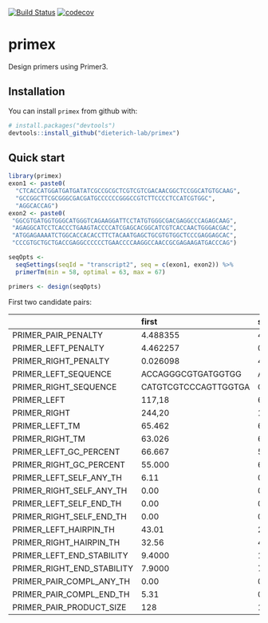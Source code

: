 
<!-- README.md is generated from README.Rmd. Please edit that file -->
[![Build Status](https://travis-ci.org/dieterich-lab/primex.svg?branch=dev)](https://travis-ci.org/dieterich-lab/primex.svg?branch=dev) [![codecov](https://codecov.io/gh/dieterich-lab/primex/branch/dev/graph/badge.svg)](https://codecov.io/gh/dieterich-lab/primex/)

primex
======

Design primers using Primer3.

Installation
------------

You can install `primex` from github with:

``` r
# install.packages("devtools")
devtools::install_github("dieterich-lab/primex")
```

Quick start
-----------

``` r
library(primex)
exon1 <- paste0(
  "CTCACCATGGATGATGATATCGCCGCGCTCGTCGTCGACAACGGCTCCGGCATGTGCAAG",
  "GCCGGCTTCGCGGGCGACGATGCCCCCCGGGCCGTCTTCCCCTCCATCGTGGC",
  "AGGCACCAG")
exon2 <- paste0(
 "GGCGTGATGGTGGGCATGGGTCAGAAGGATTCCTATGTGGGCGACGAGGCCCAGAGCAAG",
 "AGAGGCATCCTCACCCTGAAGTACCCCATCGAGCACGGCATCGTCACCAACTGGGACGAC",
 "ATGGAGAAAATCTGGCACCACACCTTCTACAATGAGCTGCGTGTGGCTCCCGAGGAGCAC",
 "CCCGTGCTGCTGACCGAGGCCCCCCTGAACCCCAAGGCCAACCGCGAGAAGATGACCCAG") 

seqOpts <-
  seqSettings(seqId = "transcript2", seq = c(exon1, exon2)) %>%
  primerTm(min = 58, optimal = 63, max = 67)

primers <- design(seqOpts)
```

First two candidate pairs:

|                               | first                | second               |
|-------------------------------|:---------------------|:---------------------|
| PRIMER\_PAIR\_PENALTY         | 4.488355             | 4.494866             |
| PRIMER\_LEFT\_PENALTY         | 4.462257             | 0.032609             |
| PRIMER\_RIGHT\_PENALTY        | 0.026098             | 4.462257             |
| PRIMER\_LEFT\_SEQUENCE        | ACCAGGGCGTGATGGTGG   | ATGGATGATGATATCGCCGC |
| PRIMER\_RIGHT\_SEQUENCE       | CATGTCGTCCCAGTTGGTGA | CCACCATCACGCCCTGGT   |
| PRIMER\_LEFT                  | 117,18               | 6,20                 |
| PRIMER\_RIGHT                 | 244,20               | 134,18               |
| PRIMER\_LEFT\_TM              | 65.462               | 63.033               |
| PRIMER\_RIGHT\_TM             | 63.026               | 65.462               |
| PRIMER\_LEFT\_GC\_PERCENT     | 66.667               | 50.000               |
| PRIMER\_RIGHT\_GC\_PERCENT    | 55.000               | 66.667               |
| PRIMER\_LEFT\_SELF\_ANY\_TH   | 6.11                 | 0.00                 |
| PRIMER\_RIGHT\_SELF\_ANY\_TH  | 0.00                 | 0.00                 |
| PRIMER\_LEFT\_SELF\_END\_TH   | 0.00                 | 0.00                 |
| PRIMER\_RIGHT\_SELF\_END\_TH  | 0.00                 | 0.00                 |
| PRIMER\_LEFT\_HAIRPIN\_TH     | 43.01                | 27.69                |
| PRIMER\_RIGHT\_HAIRPIN\_TH    | 32.56                | 43.06                |
| PRIMER\_LEFT\_END\_STABILITY  | 9.4000               | 12.9000              |
| PRIMER\_RIGHT\_END\_STABILITY | 7.9000               | 7.9000               |
| PRIMER\_PAIR\_COMPL\_ANY\_TH  | 0.00                 | 0.62                 |
| PRIMER\_PAIR\_COMPL\_END\_TH  | 5.31                 | 0.00                 |
| PRIMER\_PAIR\_PRODUCT\_SIZE   | 128                  | 129                  |
